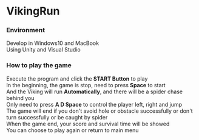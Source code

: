 # VikingRun
 ### Environment
 Develop in Windows10 and MacBook  
 Using Unity and Visual Studio
 
 ### How to play the game
 Execute the program and click the **START Button** to play  
 In the beginning, the game is stop, need to press **Space** to start  
 And the Viking will run **Automatically**, and there will be a spider chase behind you  
 Only need to press **A D Space** to control the player left, right and jump  
 The game will end if you don't avoid hole or obstacle successfully or don't turn successfully or be caught by spider  
 When the game end, your score and survival time will be showed  
 You can choose to play again or return to main menu  
 
 
